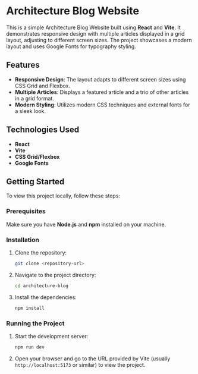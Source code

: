 
# Architecture Blog Website

This is a simple Architecture Blog Website built using **React** and **Vite**. It demonstrates responsive design with multiple articles displayed in a grid layout, adjusting to different screen sizes. The project showcases a modern layout and uses Google Fonts for typography styling.

## Features
- **Responsive Design**: The layout adapts to different screen sizes using CSS Grid and Flexbox.
- **Multiple Articles**: Displays a featured article and a trio of other articles in a grid format.
- **Modern Styling**: Utilizes modern CSS techniques and external fonts for a sleek look.

## Technologies Used
- **React**
- **Vite**
- **CSS Grid/Flexbox**
- **Google Fonts**

## Getting Started

To view this project locally, follow these steps:

### Prerequisites

Make sure you have **Node.js** and **npm** installed on your machine.

### Installation

1. Clone the repository:
   ```bash
   git clone <repository-url>
   ```

2. Navigate to the project directory:
   ```bash
   cd architecture-blog
   ```

3. Install the dependencies:
   ```bash
   npm install
   ```

### Running the Project

1. Start the development server:
   ```bash
   npm run dev
   ```

2. Open your browser and go to the URL provided by Vite (usually `http://localhost:5173` or similar) to view the project.
